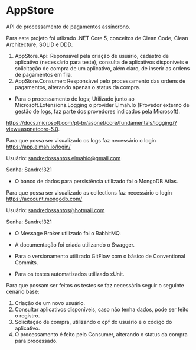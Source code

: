 # AppStore

API de processamento de pagamentos assíncrono.

Para este projeto foi utlizado .NET Core 5, conceitos de Clean Code, Clean Architecture, SOLID e DDD.

1. AppStore.Api: Reponsável pela criação de usuário, cadastro de aplicativo (necessário para teste), consulta de aplicativos disponíveis e solicitação de compra de um aplicativo, além claro, de inserir as ordens de pagamentos em fila.
2. AppStore.Consumer: Responsável pelo processamento das ordens de pagamentos, alterando apenas o status da compra.

* Para o processamento de logs; Utilizado junto ao Microsoft.Extensions.Logging o provider Elmah.Io (Provedor externo de gestão de logs, faz parte dos provedores indicados pela Microsoft).

https://docs.microsoft.com/pt-br/aspnet/core/fundamentals/logging/?view=aspnetcore-5.0.

Para que possa ser visualizado os logs faz necessário o login https://app.elmah.io/login/

Usuário: sandredossantos.elmahio@gmail.com

Senha: Sandre!321


* O banco de dados para persistência utilizado foi o MongoDB Atlas.

Para que possa ser visualizado as collections faz necessário o login https://account.mongodb.com/

Usuário: sandredossantos@hotmail.com

Senha: Sandre!321


* O Message Broker utilizado foi o RabbitMQ.

* A documentação foi criada utilizando o Swagger.

* Para o versionamento utilizado GitFlow com o básico de Conventional Commits.

* Para os testes automatizados utilizado xUnit.

Para que possam ser feitos os testes se faz necessário seguir o seguinte cenário base:

1. Criação de um novo usuário.
2. Consultar aplicativos disponíveis, caso não tenha dados, pode ser feito o registro.
3. Solicitação de compra, utilizando o cpf do usuário e o código do aplicativo.
4. O processamento é feito pelo Consumer, alterando o status da compra para processado.